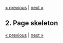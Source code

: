 [« previous](01-setup.md) | [next »](03-foo.md)

## 2. Page skeleton

[« previous](01-setup.md) | [next »](03-foo.md)